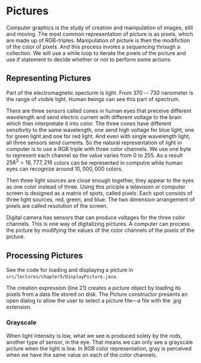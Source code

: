 # Pictures
Computer graphics is the study of creation and manipulation of images, still and moving. The most common representation of picture is as pixels, which are made up of RGB-triples. Manipulation of picture is then the modifiction of the color of pixels. And this process involes a sequencing through a collection. We will use a while loop to iterate the pixels of the picture and use if statement to decide whether or not to perform some actions.

## Representing Pictures
Part of the electromagnetic specturm is light. From 370 -- 730 nanometer is the range of visible light. Human beings can see this part of spectrum.

There are three sensors called cones in human eyes that preceive different wavelength and send electric current with different voltage to the brain which then interpretate it into color. The three cones have different sensitivity to the same wavelength, one send high voltage for blue light, one for green light and one for red light. And even with single wavelength light, all three sensors send currents. So the natural representation of light in computer is to use a RGB triple with three color channels. We use one byte to represent each channel so the value varies from 0 to 255. As a result $256^3 = 16,777,216$ colors can be represented in computre while human eyes can recognize around $10,000,000$ colors.

Then three light sources are close enough together, they appear to the eyes as one color instead of three. Using this priciple a television or computer screen is designed as a matrix of spots, called pixels. Each spot consists of three light sources, red, green, and blue. The two dimension arrangement of pixels are called resolution of the screen.

Digital camera has sensors that can produce voltages for the three color channels. This is one way of digitalizing pictures. A computer can process the picture by modifying the values of the color channels of the pixels of the picture.

## Processing Pictures
See the code for loading and displaying a picture in `src/lectures/chapter5/DisplayPicture.java`.

The creation expression (line 21) creates a picture object by loading its pixels from a data file stored on disk. The Picture constructor presents an open dialog to allow the user to select a picture file—a file with the .jpg extension.

### Grayscale
When light intensity is low, what we see is produced solely by the rods, another type of sensor, in the eye. That means we can only see a grayscale picture when the light is low. In RGB color representation, gray is perceived when we have the same value on each of the color channels.
